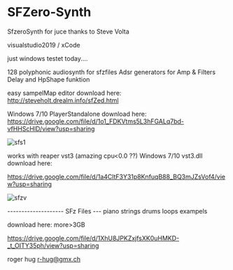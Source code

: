 # SFZero-Synth
SfzeroSynth for juce thanks to Steve Volta

visualstudio2019 / xCode

just windows testet today....



128 polyphonic audiosynth for sfzfiles 
Adsr generators for Amp & Filters Delay and HpShape funktion


easy sampelMap editor download here:
http://steveholt.drealm.info/sfZed.html

Windows 7/10 PlayerStandalone download here:
https://drive.google.com/file/d/1o1_FDKVtms5L3hFGALq7bd-vfHHScHlD/view?usp=sharing



![sfs1](https://user-images.githubusercontent.com/13609732/162962853-f7f2a639-a1a6-4a5f-9a79-05b9c454a000.PNG)


works with reaper vst3 (amazing cpu<0.0 ??)
Windows 7/10  vst3.dll download here:

https://drive.google.com/file/d/1a4CltF3Y31p8KnfuqB88_BQ3mJZsVof4/view?usp=sharing

![sfzv](https://user-images.githubusercontent.com/13609732/162964267-4f0a440c-ea9e-4e4d-a01a-2c04f817acf6.PNG)





-------------------- SFz Files --- piano strings drums loops exampels 

download here: more>3GB

https://drive.google.com/file/d/1XhU8JPKZxjfsXK0uHMKD-_t_OITY35ph/view?usp=sharing






roger hug
r-hug@gmx.ch
